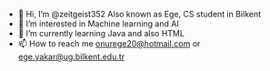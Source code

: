 - 👋 Hi, I’m @zeitgeist352 Also known as Ege, CS student in Bilkent
- 👀 I’m interested in Machine learning and AI
- 🌱 I’m currently learning Java and also HTML
- 📫 How to reach me onurege20@hotmail.com or ege.yakar@ug.bilkent.edu.tr

<!---
zeitgeist352/zeitgeist352 is a ✨ special ✨ repository because its `README.md` (this file) appears on your GitHub profile.
You can click the Preview link to take a look at your changes.
--->
